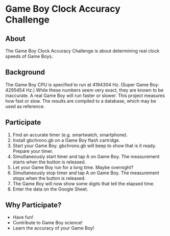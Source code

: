 # Game Boy Clock Accuracy Challenge

## About

The Game Boy Clock Accuracy Challenge is about determining real clock speeds of Game Boys.

## Background

The Game Boy CPU is specified to run at 4194304 Hz.
(Super Game Boy: 4295454 Hz.)
While these numbers seem very exact, they are known to be inaccurate.
A real Game Boy will run faster or slower.
This project measures how fast or slow.
The results are compiled to a database, which may be used as reference.

## Participate

 1. Find an accurate timer (e.g. smartwatch, smartphone).
 2. Install gbchrono.gb on a Game Boy flash cartridge.
 3. Start your Game Boy. gbchrono.gb will beep to show that is it ready. Prepare your timer.
 4. Simultaneously start timer and tap A on Game Boy. The measurement starts when the button is released.
 5. Let your Game Boy run for a long time. Maybe overnight?
 6. Simultaneously stop timer and tap A on Game Boy. The measurement stops when the button is released.
 7. The Game Boy will now show some digits that tell the elapsed time.
 8. Enter the data on the Google Sheet.

## Why Participate?

 * Have fun!
 * Contribute to Game Boy science!
 * Learn the accuracy of your Game Boy!
